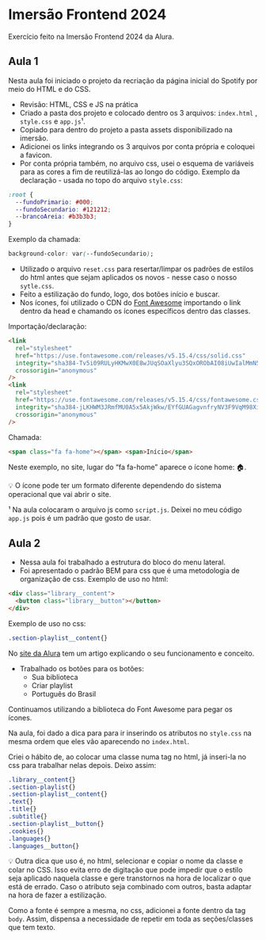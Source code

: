 # Imersão Frontend 2024
Exercício feito na Imersão Frontend 2024 da Alura.

## Aula 1

Nesta aula foi iniciado o projeto da recriação da página inicial do Spotify por meio do HTML e do CSS.

- Revisão: HTML, CSS e JS na prática
- Criado a pasta dos projeto e colocado dentro os 3 arquivos: `index.html` , `style.css` e `app.js`¹.
- Copiado para dentro do projeto a pasta assets disponibilizado na imersão.
- Adicionei os links integrando os 3 arquivos por conta própria e coloquei a favicon.
- Por conta própria também, no arquivo css, usei o esquema de variáveis para as cores a fim de reutilizá-las ao longo do código. Exemplo da declaração - usada no topo do arquivo `style.css`:

```css
:root {
  --fundoPrimario: #000;
  --fundoSecundario: #121212;
  --brancoAreia: #b3b3b3;
}
```

Exemplo da chamada:

```css
background-color: var(--fundoSecundario);
```

- Utilizado o arquivo `reset.css` para resertar/limpar os padrões de estilos do html antes que sejam aplicados os novos - nesse caso o nosso `sytle.css`.
- Feito a estilização do fundo, logo, dos botões início e buscar.
- Nos ícones, foi utilizado o CDN do [Font Awesome](https://fontawesome.com/icons) importando o link dentro da head e chamando os ícones específicos dentro das classes.

Importação/declaração:

```html
<link
  rel="stylesheet"
  href="https://use.fontawesome.com/releases/v5.15.4/css/solid.css"
  integrity="sha384-Tv5i09RULyHKMwX0E8wJUqSOaXlyu3SQxORObAI08iUwIalMmN5L6AvlPX2LMoSE"
  crossorigin="anonymous"
/>
<link
  rel="stylesheet"
  href="https://use.fontawesome.com/releases/v5.15.4/css/fontawesome.css"
  integrity="sha384-jLKHWM3JRmfMU0A5x5AkjWkw/EYfGUAGagvnfryNV3F9VqM98XiIH7VBGVoxVSc7"
  crossorigin="anonymous"
/>
```

Chamada:

```html
<span class="fa fa-home"></span> <span>Início</span>
```
Neste exemplo, no site, lugar do “fa fa-home” aparece o ícone home: 🏠. 

<aside>
💡 O ícone pode ter um formato diferente dependendo do sistema operacional que vai abrir o site.

</aside>

¹ Na aula colocaram o arquivo js como `script.js`. Deixei no meu código `app.js` pois é um padrão que gosto de usar.

## Aula 2

- Nessa aula foi trabalhado a estrutura do bloco do menu lateral.
- Foi apresentado o padrão BEM para css que é uma metodologia de organização de css.  Exemplo de uso no html:

```html
<div class="library__content">
  <button class="library__button"></button>
</div>
```

Exemplo de uso no css:

```css
.section-playlist__content{}
```

No [site da Alura](https://www.alura.com.br/artigos/criando-componentes-css-com-padrao-bem#utilizando-o-padrao-bem) tem um artigo explicando o seu funcionamento e conceito.

- Trabalhado os botões para os botões:
    - Sua biblioteca
    - Criar playlist
    - Português do Brasil

Continuamos utilizando a biblioteca do Font Awesome para pegar os ícones.

Na aula, foi dado a dica para para ir inserindo os atributos no `style.css` na mesma ordem que eles vão aparecendo no `index.html`.

Criei o hábito de, ao colocar uma classe numa tag no html, já inseri-la no css para trabalhar nelas depois. Deixo assim:

```css
.library__content{}
.section-playlist{}
.section-playlist__content{}
.text{}
.title{}
.subtitle{}
.section-playlist__button{}
.cookies{}
.languages{}
.languages__button{}
```

<aside>
💡 Outra dica que uso é, no html, selecionar e copiar o nome da classe e colar no CSS. Isso evita erro de digitação que pode impedir que o estilo seja aplicado naquela classe e gere transtornos na hora de localizar o que está de errado. Caso o atributo seja combinado com outros, basta adaptar na hora de fazer a estilização.

</aside>

Como a fonte é sempre a mesma, no css, adicionei a fonte dentro da tag `body`. Assim, dispensa a necessidade de repetir em toda as seções/classes que tem texto.